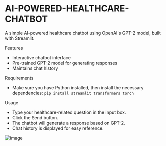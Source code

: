 # AI-POWERED-HEALTHCARE-CHATBOT

A simple AI-powered healthcare chatbot using OpenAI's GPT-2 model, built with Streamlit.

Features

- Interactive chatbot interface
- Pre-trained GPT-2 model for generating responses
- Maintains chat history

Requirements
- Make sure you have Python installed, then install the necessary dependencies:
 `pip install streamlit transformers torch`

Usage
- Type your healthcare-related question in the input box.
- Click the Send button.
- The chatbot will generate a response based on GPT-2.
- Chat history is displayed for easy reference.


![image](https://github.com/user-attachments/assets/b330b239-1258-4e48-bd88-7ea38a703e14)
